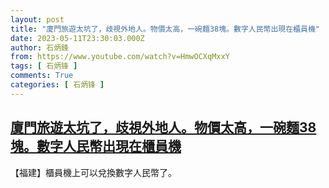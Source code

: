 ```yaml
---
layout: post
title: "廈門旅遊太坑了，歧視外地人。物價太高，一碗麵38塊。數字人民幣出現在櫃員機"
date: 2023-05-11T23:30:03.000Z
author: 石炳鋒
from: https://www.youtube.com/watch?v=HmwOCXqMxxY
tags: [ 石炳锋 ]
comments: True
categories: [ 石炳锋 ]
---
```

<!--1683847803000-->
[廈門旅遊太坑了，歧視外地人。物價太高，一碗麵38塊。數字人民幣出現在櫃員機](https://www.youtube.com/watch?v=HmwOCXqMxxY)
------

<div>
【福建】櫃員機上可以兌換數字人民幣了。
</div>
